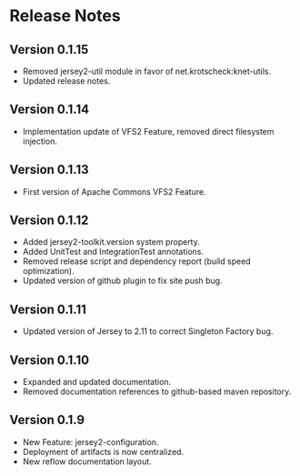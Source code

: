 # Release Notes

## Version 0.1.15
* Removed jersey2-util module in favor of net.krotscheck:knet-utils.
* Updated release notes.

## Version 0.1.14
* Implementation update of VFS2 Feature, removed direct filesystem injection.

## Version 0.1.13
* First version of Apache Commons VFS2 Feature.

## Version 0.1.12
* Added jersey2-toolkit.version system property.
* Added UnitTest and IntegrationTest annotations.
* Removed release script and dependency report (build speed optimization).
* Updated version of github plugin to fix site push bug.

## Version 0.1.11
* Updated version of Jersey to 2.11 to correct Singleton Factory bug.

## Version 0.1.10

* Expanded and updated documentation.
* Removed documentation references to github-based maven repository.


## Version 0.1.9

* New Feature: jersey2-configuration.
* Deployment of artifacts is now centralized.
* New reflow documentation layout.

